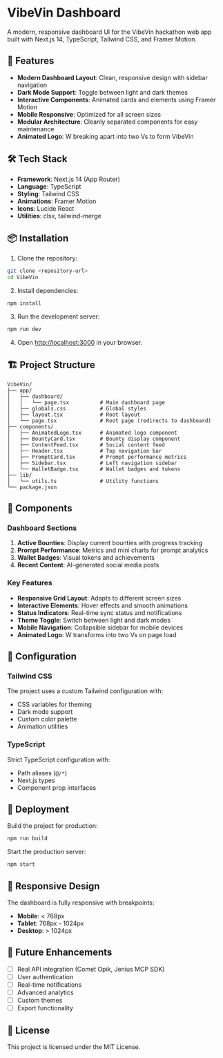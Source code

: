 # VibeVin Dashboard

A modern, responsive dashboard UI for the VibeVin hackathon web app built with Next.js 14, TypeScript, Tailwind CSS, and Framer Motion.

## 🚀 Features

- **Modern Dashboard Layout**: Clean, responsive design with sidebar navigation
- **Dark Mode Support**: Toggle between light and dark themes
- **Interactive Components**: Animated cards and elements using Framer Motion
- **Mobile Responsive**: Optimized for all screen sizes
- **Modular Architecture**: Cleanly separated components for easy maintenance
- **Animated Logo**: W breaking apart into two Vs to form VibeVin

## 🛠 Tech Stack

- **Framework**: Next.js 14 (App Router)
- **Language**: TypeScript
- **Styling**: Tailwind CSS
- **Animations**: Framer Motion
- **Icons**: Lucide React
- **Utilities**: clsx, tailwind-merge

## 📦 Installation

1. Clone the repository:
```bash
git clone <repository-url>
cd VibeVin
```

2. Install dependencies:
```bash
npm install
```

3. Run the development server:
```bash
npm run dev
```

4. Open [http://localhost:3000](http://localhost:3000) in your browser.

## 🏗 Project Structure

```
VibeVin/
├── app/
│   ├── dashboard/
│   │   └── page.tsx          # Main dashboard page
│   ├── globals.css           # Global styles
│   ├── layout.tsx            # Root layout
│   └── page.tsx              # Root page (redirects to dashboard)
├── components/
│   ├── AnimatedLogo.tsx      # Animated logo component
│   ├── BountyCard.tsx        # Bounty display component
│   ├── ContentFeed.tsx       # Social content feed
│   ├── Header.tsx            # Top navigation bar
│   ├── PromptCard.tsx        # Prompt performance metrics
│   ├── Sidebar.tsx           # Left navigation sidebar
│   └── WalletBadge.tsx       # Wallet badges and tokens
├── lib/
│   └── utils.ts              # Utility functions
└── package.json
```

## 🎨 Components

### Dashboard Sections

1. **Active Bounties**: Display current bounties with progress tracking
2. **Prompt Performance**: Metrics and mini charts for prompt analytics
3. **Wallet Badges**: Visual tokens and achievements
4. **Recent Content**: AI-generated social media posts

### Key Features

- **Responsive Grid Layout**: Adapts to different screen sizes
- **Interactive Elements**: Hover effects and smooth animations
- **Status Indicators**: Real-time sync status and notifications
- **Theme Toggle**: Switch between light and dark modes
- **Mobile Navigation**: Collapsible sidebar for mobile devices
- **Animated Logo**: W transforms into two Vs on page load

## 🔧 Configuration

### Tailwind CSS
The project uses a custom Tailwind configuration with:
- CSS variables for theming
- Dark mode support
- Custom color palette
- Animation utilities

### TypeScript
Strict TypeScript configuration with:
- Path aliases (`@/*`)
- Next.js types
- Component prop interfaces

## 🚀 Deployment

Build the project for production:
```bash
npm run build
```

Start the production server:
```bash
npm start
```

## 📱 Responsive Design

The dashboard is fully responsive with breakpoints:
- **Mobile**: < 768px
- **Tablet**: 768px - 1024px
- **Desktop**: > 1024px

## 🎯 Future Enhancements

- [ ] Real API integration (Comet Opik, Jenius MCP SDK)
- [ ] User authentication
- [ ] Real-time notifications
- [ ] Advanced analytics
- [ ] Custom themes
- [ ] Export functionality

## 📄 License

This project is licensed under the MIT License.
